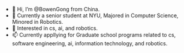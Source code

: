 - 👋 Hi, I’m @BowenGong from China. 
- 🌱 Currently a senior student at NYU, Majored in Computer Science, Minored in Robotics. 
- 💞️ Interested in cs, ai, and robotics.
- 📫 Currently appllying for Graduate school programs related to cs, software engineering, ai, information technology, and robotics. 

<!---
BowenGong1125/BowenGong1125 is a ✨ special ✨ repository because its `README.md` (this file) appears on your GitHub profile.
You can click the Preview link to take a look at your changes.
--->
